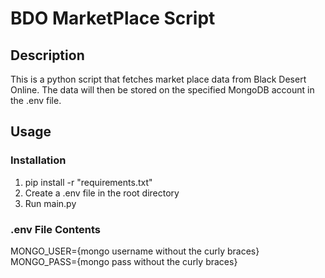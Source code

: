 # BDO MarketPlace Script

## Description

This is a python script that fetches market place data from Black Desert Online. The data will then be stored on the specified MongoDB account in the .env file.

## Usage

### Installation
1) pip install -r "requirements.txt"
2) Create a .env file in the root directory
3) Run main.py

### .env File Contents
MONGO_USER={mongo username without the curly braces}
<br />
MONGO_PASS={mongo pass without the curly braces}
